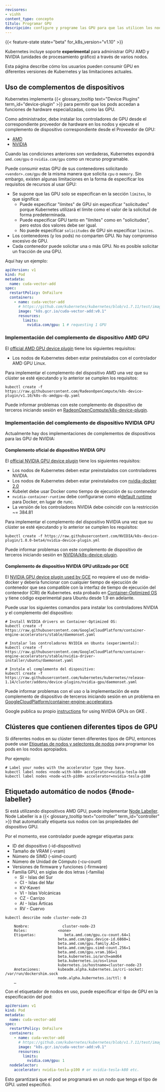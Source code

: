 ```yaml
---
revisores:
- vishh
content_type: concepto
título: Programar GPU
descripción: configure y programe las GPU para que las utilicen los nodos de un clúster como recurso.
---
```


<!-- overview -->

{{< feature-state state="beta" for_k8s_version="v1.10" >}}

Kubernetes incluye soporte **experimental** para administrar GPU AMD y NVIDIA
(unidades de procesamiento gráfico) a través de varios nodos.

Esta página describe cómo los usuarios pueden consumir GPU en diferentes versiones de Kubernetes
y las limitaciones actuales.




<!-- body -->

## Uso de complementos de dispositivos

Kubernetes implementa {{< glossary_tooltip text="Device Plugins" term_id="device-plugin" >}}
para permitir que los pods accedan a funciones de hardware especializadas, como las GPU.

Como administrador, debe instalar los controladores de GPU desde el correspondiente
proveedor de hardware en los nodos y ejecute el complemento de dispositivo correspondiente desde el
Proveedor de GPU:

* [AMD](#deploying-amd-gpu-device-plugin)
* [NVIDIA](#deploying-nvidia-gpu-device-plugin)

Cuando las condiciones anteriores son verdaderas, Kubernetes expondrá `amd.com/gpu` o
`nvidia.com/gpu` como un recurso programable.

Puede consumir estas GPU de sus contenedores solicitando
`<vendor>.com/gpu` de la misma manera que solicita `cpu` o `memory`.
Sin embargo, existen algunas limitaciones en la forma de especificar los requisitos de recursos
al usar GPU:

- Se supone que las GPU solo se especifican en la sección `límites`, lo que significa:
  * Puede especificar "límites" de GPU sin especificar "solicitudes" porque
    Kubernetes utilizará el límite como el valor de la solicitud de forma predeterminada.
  * Puede especificar GPU tanto en "límites" como en "solicitudes", pero estos dos valores
    debe ser igual.
  * No puede especificar `solicitudes` de GPU sin especificar `límites`.
- Los contenedores (y los pods) no comparten GPU. No hay compromiso excesivo de GPU.
- Cada contenedor puede solicitar una o más GPU. No es posible solicitar un
  fracción de una GPU.


Aquí hay un ejemplo:

```yaml
apiVersion: v1
kind: Pod
metadata:
  name: cuda-vector-add
spec:
  restartPolicy: OnFailure
  containers:
    - name: cuda-vector-add
      # https://github.com/kubernetes/kubernetes/blob/v1.7.11/test/images/nvidia-cuda/Dockerfile
      image: "k8s.gcr.io/cuda-vector-add:v0.1"
      resources:
        limits:
          nvidia.com/gpu: 1 # requesting 1 GPU
```

### Implementación del complemento de dispositivo AMD GPU

El [official AMD GPU device plugin](https://github.com/RadeonOpenCompute/k8s-device-plugin)
tiene los siguientes requisitos:

- Los nodos de Kubernetes deben estar preinstalados con el controlador AMD GPU Linux.

Para implementar el complemento del dispositivo AMD una vez que su clúster se esté ejecutando y lo anterior
se cumplen los requisitos:
```shell
kubectl create -f https://raw.githubusercontent.com/RadeonOpenCompute/k8s-device-plugin/v1.10/k8s-ds-amdgpu-dp.yaml
```

Puede informar problemas con este complemento de dispositivo de terceros iniciando sesión en
[RadeonOpenCompute/k8s-device-plugin](https://github.com/RadeonOpenCompute/k8s-device-plugin).

### Implementación del complemento de dispositivo NVIDIA GPU

Actualmente hay dos implementaciones de complementos de dispositivos para las GPU de NVIDIA:

#### Complemento oficial de dispositivo NVIDIA GPU

El [official NVIDIA GPU device plugin](https://github.com/NVIDIA/k8s-device-plugin)
tiene los siguientes requisitos:

- Los nodos de Kubernetes deben estar preinstalados con controladores NVIDIA.
- Los nodos de Kubernetes deben estar preinstalados con [nvidia-docker 2.0](https://github.com/NVIDIA/nvidia-docker)
- Kubelet debe usar Docker como tiempo de ejecución de su contenedor
- `nvidia-container-runtime` debe configurarse como el[default runtime](https://github.com/NVIDIA/k8s-device-plugin#preparing-your-gpu-nodes)
  para Docker, en lugar de runc.
- La versión de los controladores NVIDIA debe coincidir con la restricción ~= 384.81

Para implementar el complemento del dispositivo NVIDIA una vez que su clúster se esté ejecutando y lo anterior
se cumplen los requisitos:

```shell
kubectl create -f https://raw.githubusercontent.com/NVIDIA/k8s-device-plugin/1.0.0-beta4/nvidia-device-plugin.yml
```

Puede informar problemas con este complemento de dispositivo de terceros iniciando sesión en
[NVIDIA/k8s-device-plugin](https://github.com/NVIDIA/k8s-device-plugin).

#### Complemento de dispositivo NVIDIA GPU utilizado por GCE

El [NVIDIA GPU device plugin used by GCE](https://github.com/GoogleCloudPlatform/container-engine-accelerators/tree/master/cmd/nvidia_gpu)
no requiere el uso de nvidia-docker y debería funcionar con cualquier tiempo de ejecución de contenedor
que sea compatible con la interfaz de tiempo de ejecución del contenedor (CRI) de Kubernetes. esta probado
en [Container-Optimized OS](https://cloud.google.com/container-optimized-os/)
y tiene código experimental para Ubuntu desde 1.9 en adelante.

Puede usar los siguientes comandos para instalar los controladores NVIDIA y el complemento del dispositivo:

```shell
# Install NVIDIA drivers on Container-Optimized OS:
kubectl create -f https://raw.githubusercontent.com/GoogleCloudPlatform/container-engine-accelerators/stable/daemonset.yaml

# Instalar los controladores NVIDIA en Ubuntu (experimental):
kubectl create -f https://raw.githubusercontent.com/GoogleCloudPlatform/container-engine-accelerators/stable/nvidia-driver-installer/ubuntu/daemonset.yaml

# Instale el complemento del dispositivo:
kubectl create -f https://raw.githubusercontent.com/kubernetes/kubernetes/release-1.14/cluster/addons/device-plugins/nvidia-gpu/daemonset.yaml
```

Puede informar problemas con el uso o la implementación de este complemento de dispositivo de terceros iniciando sesión en un problema en
[GoogleCloudPlatform/container-engine-accelerators](https://github.com/GoogleCloudPlatform/container-engine-accelerators).

Google publica su propio [instructions](https://cloud.google.com/kubernetes-engine/docs/how-to/gpus) for using NVIDIA GPUs on GKE .

## Clústeres que contienen diferentes tipos de GPU

Si diferentes nodos en su clúster tienen diferentes tipos de GPU, entonces
puede usar [Etiquetas de nodos y selectores de nodos](/docs/tasks/configure-pod-container/assign-pods-nodes/)
para programar los pods en los nodos apropiados.

Por ejemplo:

```shell
# Label your nodes with the accelerator type they have.
kubectl label nodes <node-with-k80> accelerator=nvidia-tesla-k80
kubectl label nodes <node-with-p100> accelerator=nvidia-tesla-p100
```

## Etiquetado automático de nodos {#node-labeller}

Si está utilizando dispositivos AMD GPU, puede implementar
[Node Labeller](https://github.com/RadeonOpenCompute/k8s-device-plugin/tree/master/cmd/k8s-node-labeller).
Node Labeller is a {{< glossary_tooltip text="controller" term_id="controller" >}} that automatically
etiqueta sus nodos con las propiedades del dispositivo GPU.

Por el momento, ese controlador puede agregar etiquetas para:

* ID del dispositivo (-id-dispositivo)
* Tamaño de VRAM (-vram)
* Número de SIMD (-simd-count)
* Número de Unidad de Cómputo (-cu-count)
* Versiones de firmware y funciones (-firmware)
* Familia GPU, en siglas de dos letras (-familia)
  * SI - Islas del Sur
  * CI - Islas del Mar
  * KV-Kaveri
  * VI - Islas Volcánicas
  * CZ - Carrizo
  * AI - Islas Árticas
  * RV - Cuervo

```shell
kubectl describe node cluster-node-23
```

```
    Nombre:               cluster-node-23
    Roles:              <none>
    Etiquetas:             beta.amd.com/gpu.cu-count.64=1
                        beta.amd.com/gpu.device-id.6860=1
                        beta.amd.com/gpu.family.AI=1
                        beta.amd.com/gpu.simd-count.256=1
                        beta.amd.com/gpu.vram.16G=1
                        beta.kubernetes.io/arch=amd64
                        beta.kubernetes.io/os=linux
                        kubernetes.io/hostname=cluster-node-23
    Anotaciones:        kubeadm.alpha.kubernetes.io/cri-socket: /var/run/dockershim.sock
                        node.alpha.kubernetes.io/ttl: 0
    …
```

Con el etiquetador de nodos en uso, puede especificar el tipo de GPU en la especificación del pod:

```yaml
apiVersion: v1
kind: Pod
metadata:
  name: cuda-vector-add
spec:
  restartPolicy: OnFailure
  containers:
    - name: cuda-vector-add
      # https://github.com/kubernetes/kubernetes/blob/v1.7.11/test/images/nvidia-cuda/Dockerfile
      image: "k8s.gcr.io/cuda-vector-add:v0.1"
      resources:
        limits:
          nvidia.com/gpu: 1
  nodeSelector:
    accelerator: nvidia-tesla-p100 # or nvidia-tesla-k80 etc.
```

Esto garantizará que el pod se programará en un nodo que tenga el tipo de GPU.
usted especificó.

